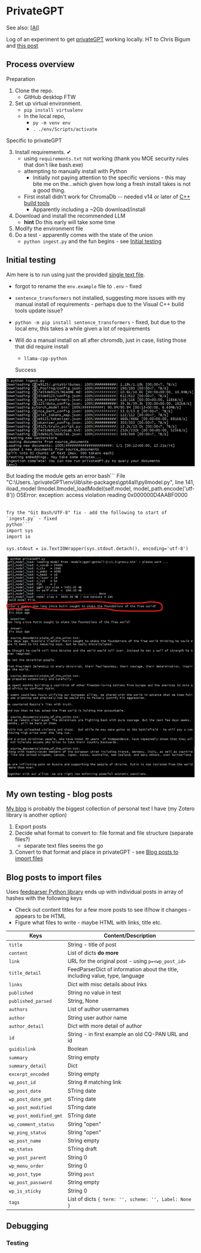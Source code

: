 <!--
 Copyright (C) 2023 David Jones
 
 This file is part of memex.
 
 memex is free software: you can redistribute it and/or modify
 it under the terms of the GNU General Public License as published by
 the Free Software Foundation, either version 3 of the License, or
 (at your option) any later version.
 
 memex is distributed in the hope that it will be useful,
 but WITHOUT ANY WARRANTY; without even the implied warranty of
 MERCHANTABILITY or FITNESS FOR A PARTICULAR PURPOSE.  See the
 GNU General Public License for more details.
 
 You should have received a copy of the GNU General Public License
 along with memex.  If not, see <http://www.gnu.org/licenses/>.
-->

# PrivateGPT 

See also: [[AI]]

Log of an experiment to get [privateGPT](https://github.com/imartinez/privateGPT) working locally. HT to Chris Bigum and [this post](https://bdtechtalks.com/2023/06/01/create-privategpt-local-llm/?utm_source=feedly&utm_medium=rss&utm_campaign=create-privategpt-local-llm)

## Process overview 

Preparation
1. Clone the repo. 
   -  GitHub desktop FTW
2. Set up virtual environment. 
   - `pip install virtualenv`
   - In the local repo, 
     - `py -m venv env`
     - `. ./env/Scripts/activate`


Specific to privateGPT

3. Install requirements. ✔ 
   - using `requirements.txt` not working (thank you MOE security rules that don't like bash.exe)
   - attempting to manually install with Python 
     - Initially not paying attention to the specific versions - this may bite me on the...which given how long a fresh install takes is not a good thing.
   - First install didn't work for ChromaDb -- needed v14 or later of [C++ build tools](https://visualstudio.microsoft.com/visual-cpp-build-tools/)
     - Apparently including a ~2Gb download/install
4. Download and install the recommended LLM 
	- **hint** Do this early will take some time
5. Modify the environment file
6. Do a test - apparently comes with the state of the union 
   - `python ingest.py` and the fun begins - see [Initial testing](#initial-testing)

## Initial testing

Aim here is to run using just the provided [single text file](https://github.com/imartinez/privateGPT/blob/main/source_documents/state_of_the_union.txt). 

- forgot to rename the `env.example` file to `.env` - fixed
- `sentence_transformers` not installed, suggesting more issues with my manual install of requirements - perhaps due to the Visual C++ build tools update issue?
- `python -m pip install sentence_transformers` - fixed, but due to the local env, this takes a while given a lot of requirements
- Will do a manual install on all after chromdb, just in case, listing those that did require install
  - `llama-cpp-python`

  Success

![First test run success with ingest](images/ingestSuccess.png)

But loading the module gets an error 
bash```
  File "C:\Users\..\privateGPT\env\lib\site-packages\gpt4all\pyllmodel.py", line 141, iload_model
    llmodel.llmodel_loadModel(self.model, model_path.encode('utf-8'))
OSError: exception: access violation reading 0x000000D4AABF0000
```

Try the "Git Bash/UTF-8" fix - add the following to start of `ingest.py` - fixed
python```
import sys
import io

sys.stdout = io.TextIOWrapper(sys.stdout.detach(), encoding='utf-8')
```

![PrivateGPT answering question based on supplied text file](images/privateGPTTestWorking.png)



## My own testing - blog posts 

[My blog](https://djon.es/blog/) is probably the biggest collection of personal text I have (my Zotero library is another option)

1. Export posts 
2. Decide what format to convert to: file format and file structure (separate files?)
   - separate text files seems the go 
3. Convert to that format and place in privateGPT - see [Blog posts to import files](#blog-posts-to-import-files)


## Blog posts to import files

Uses [feedparser Python library](https://feedparser.readthedocs.io/en/latest/) ends up with individual posts in array of hashes with the following keys 

- Check out content titles for a few more posts to see if/how it changes - appears to be HTML
- Figure what files to write - maybe HTML with links, title etc.

| Keys | Content/Description | 
| ---- | ------------------- |
| `title`| String - title of post   |
| `content`| List of dicts **do more**   |
| `link`| URL for the original post - using `p=<wp_post_id>`   |
| `title_detail`| FeedParserDict of information about the title, including value, type, language   |
| `links`| Dict with misc details about lnks   |
| `published`| String no value in test   |
| `published_parsed`| String, None   |
| `authors`| List of author usernames   |
| `author`| String user author name   |
| `author_detail`| Dict with more detail of author   |
| `id`| String - in first example an old CQ-PAN URL and id   |
| `guidislink`| Boolean   |
| `summary`| String empty   |
| `summary_detail`| Dict   |
| `excerpt_encoded`| String empty   |
| `wp_post_id`| String # matching link   |
| `wp_post_date`| STring date   |
| `wp_post_date_gmt`| STring date   |
| `wp_post_modified`| STring date   |
| `wp_post_modified_gmt`| STring date   |
| `wp_comment_status`| String "open"   |
| `wp_ping_status`| String "open"   |
| `wp_post_name`| String empty   |
| `wp_status`| STring draft   |
| `wp_post_parent`| String 0   |
| `wp_menu_order`|String 0    |
| `wp_post_type`| String `post`   |
| `wp_post_password`| String empty   |
| `wp_is_sticky`| String 0   |
| `tags` | List of dicts `{ term: '', scheme: '', Label: None }` |

## Debugging 

### Testing  



[//begin]: # "Autogenerated link references for markdown compatibility"
[AI]: ../AI "AI"
[//end]: # "Autogenerated link references"